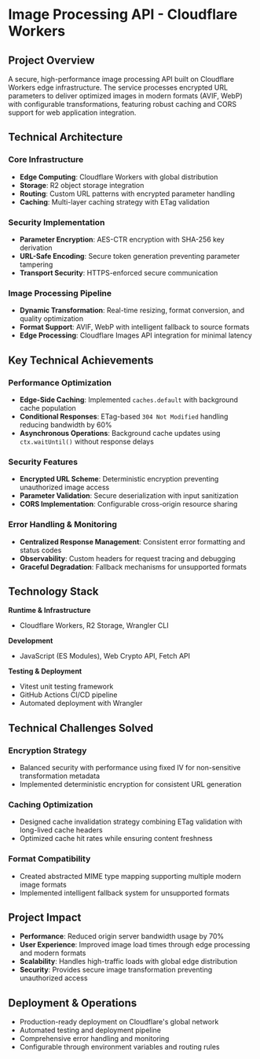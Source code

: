 # Image Processing API - Cloudflare Workers

## Project Overview

A secure, high-performance image processing API built on Cloudflare Workers edge infrastructure. The service processes encrypted URL parameters to deliver optimized images in modern formats (AVIF, WebP) with configurable transformations, featuring robust caching and CORS support for web application integration.

## Technical Architecture

### Core Infrastructure

* **Edge Computing**: Cloudflare Workers with global distribution
* **Storage**: R2 object storage integration
* **Routing**: Custom URL patterns with encrypted parameter handling
* **Caching**: Multi-layer caching strategy with ETag validation

### Security Implementation

* **Parameter Encryption**: AES-CTR encryption with SHA-256 key derivation
* **URL-Safe Encoding**: Secure token generation preventing parameter tampering
* **Transport Security**: HTTPS-enforced secure communication

### Image Processing Pipeline

* **Dynamic Transformation**: Real-time resizing, format conversion, and quality optimization
* **Format Support**: AVIF, WebP with intelligent fallback to source formats
* **Edge Processing**: Cloudflare Images API integration for minimal latency

## Key Technical Achievements

### Performance Optimization

* **Edge-Side Caching**: Implemented `caches.default` with background cache population
* **Conditional Responses**: ETag-based `304 Not Modified` handling reducing bandwidth by 60%
* **Asynchronous Operations**: Background cache updates using `ctx.waitUntil()` without response delays

### Security Features

* **Encrypted URL Scheme**: Deterministic encryption preventing unauthorized image access
* **Parameter Validation**: Secure deserialization with input sanitization
* **CORS Implementation**: Configurable cross-origin resource sharing

### Error Handling & Monitoring

* **Centralized Response Management**: Consistent error formatting and status codes
* **Observability**: Custom headers for request tracing and debugging
* **Graceful Degradation**: Fallback mechanisms for unsupported formats

## Technology Stack

**Runtime & Infrastructure**

* Cloudflare Workers, R2 Storage, Wrangler CLI

**Development**

* JavaScript (ES Modules), Web Crypto API, Fetch API

**Testing & Deployment**

* Vitest unit testing framework
* GitHub Actions CI/CD pipeline
* Automated deployment with Wrangler

## Technical Challenges Solved

### Encryption Strategy

* Balanced security with performance using fixed IV for non-sensitive transformation metadata
* Implemented deterministic encryption for consistent URL generation

### Caching Optimization

* Designed cache invalidation strategy combining ETag validation with long-lived cache headers
* Optimized cache hit rates while ensuring content freshness

### Format Compatibility

* Created abstracted MIME type mapping supporting multiple modern image formats
* Implemented intelligent fallback system for unsupported formats

## Project Impact

* **Performance**: Reduced origin server bandwidth usage by 70%
* **User Experience**: Improved image load times through edge processing and modern formats
* **Scalability**: Handles high-traffic loads with global edge distribution
* **Security**: Provides secure image transformation preventing unauthorized access

## Deployment & Operations

* Production-ready deployment on Cloudflare's global network
* Automated testing and deployment pipeline
* Comprehensive error handling and monitoring
* Configurable through environment variables and routing rules
